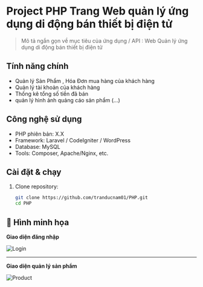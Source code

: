 # Project PHP Trang Web quản lý ứng dụng di động bán thiết bị điện tử


> Mô tả ngắn gọn về mục tiêu của ứng dụng / API : Web Quản lý ứng dụng di động bán thiết bị điện tử 

##  Tính năng chính
- Quản lý Sản Phẩm , Hóa Đơn mua hàng của khách hàng
- Quản lý tài khoản của khách hàng
- Thống kê tổng số tiền đã bán
- quản lý hình ảnh quảng cáo sản phẩm
(...)

##  Công nghệ sử dụng
- PHP phiên bản: X.X
- Framework: Laravel / CodeIgniter / WordPress
- Database: MySQL
- Tools: Composer, Apache/Nginx, etc.

##  Cài đặt & chạy
1. Clone repository:
   ```bash
   git clone https://github.com/tranducnam01/PHP.git
   cd PHP
   ``` 

## 📸 Hình minh họa

**Giao diện đăng nhập**  

![Login](https://github.com/user-attachments/assets/bb6e1771-b45d-42c7-b5fc-93ca2bd357df)

---

**Giao diện quản lý sản phẩm**  

![Product](https://github.com/user-attachments/assets/77b1b9fe-c555-4db2-ad0b-8ba5add08f3c)

